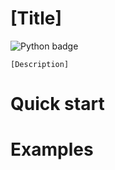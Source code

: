 # [Title]

<!--Badges-->
![Python badge](https://img.shields.io/badge/python-setuptools-blue?logo=python&logoColor=yellow)

    [Description]


Quick start
=====
    

Examples
=====
